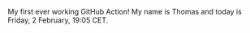 My first ever working GitHub Action!
My name is Thomas and today is Friday, 2 February, 19:05 CET. 
